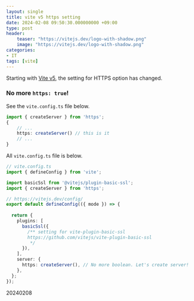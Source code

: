 ```yaml
---
layout: single
title: vite v5 https setting
date: 2024-02-08 09:50:30.000000000 +09:00
type: post
header:
    teaser: "https://vitejs.dev/logo-with-shadow.png"
    image: "https://vitejs.dev/logo-with-shadow.png"
categories:
- IT
tags: [vite]
---
```


Starting with [Vite v5](https://github.com/vitejs/vite), the setting for HTTPS option has changed. 

### No more `https: true`!

See the `vite.config.ts` file below.

```typescript
import { createServer } from 'https';
{
    // ...
    https: createServer() // this is it
    // ...
}

```

All `vite.config.ts` file is below.

```typescript
// vite.config.ts
import { defineConfig } from 'vite';

import basicSsl from '@vitejs/plugin-basic-ssl';
import { createServer } from 'https';

// https://vitejs.dev/config/
export default defineConfig(({ mode }) => {
  
  return {
    plugins: [
      basicSsl({
        /** setting for vite-plugin-basic-ssl
        https://github.com/vitejs/vite-plugin-basic-ssl
         */
      }),
    ],
    server: {
      https: createServer(), // No more boolean. Let's create server!
    },
  };
});

```

20240208
